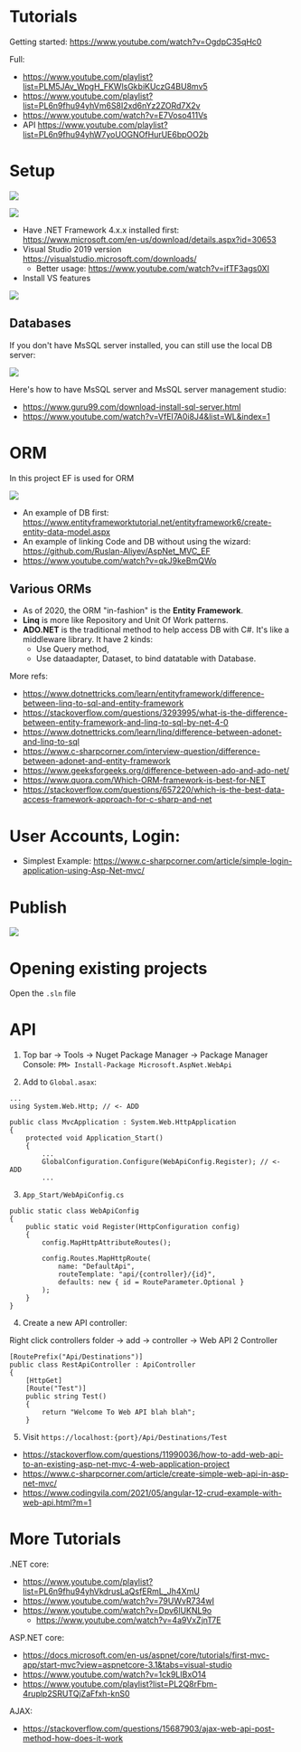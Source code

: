 # Tutorials

Getting started: 
https://www.youtube.com/watch?v=OgdpC35qHc0

Full:
- https://www.youtube.com/playlist?list=PLM5JAv_WpgH_FKWlsGkbiKUczG4BU8mv5
- https://www.youtube.com/playlist?list=PL6n9fhu94yhVm6S8I2xd6nYz2ZORd7X2v
- https://www.youtube.com/watch?v=E7Voso411Vs
- API https://www.youtube.com/playlist?list=PL6n9fhu94yhW7yoUOGNOfHurUE6bpOO2b

# Setup

![](https://raw.githubusercontent.com/atabegruslan/TravellersNet/master/Illustrations/Create%20NET%20core%20or%20NET%20project%201.png)

![](https://raw.githubusercontent.com/atabegruslan/TravellersNet/master/Illustrations/Create%20NET%20core%20or%20NET%20project%202.png)

- Have .NET Framework 4.x.x installed first: https://www.microsoft.com/en-us/download/details.aspx?id=30653
- Visual Studio 2019 version https://visualstudio.microsoft.com/downloads/
  - Better usage: https://www.youtube.com/watch?v=ifTF3ags0XI
- Install VS features

![](https://raw.githubusercontent.com/atabegruslan/TravellersNet/master/Illustrations/Download%20VS%20features.png)

## Databases

If you don't have MsSQL server installed, you can still use the local DB server:

![](https://raw.githubusercontent.com/atabegruslan/TravellersNet/master/Illustrations/localDB.png)

Here's how to have MsSQL server and MsSQL server management studio: 
- https://www.guru99.com/download-install-sql-server.html
- https://www.youtube.com/watch?v=VfEI7A0i8J4&list=WL&index=1

# ORM

In this project EF is used for ORM

![](https://raw.githubusercontent.com/atabegruslan/TravellersNet/master/Illustrations/EF.PNG)

- An example of DB first: https://www.entityframeworktutorial.net/entityframework6/create-entity-data-model.aspx
- An example of linking Code and DB without using the wizard: https://github.com/Ruslan-Aliyev/AspNet_MVC_EF
- https://www.youtube.com/watch?v=qkJ9keBmQWo

## Various ORMs

- As of 2020, the ORM "in-fashion" is the **Entity Framework**. 
- **Linq** is more like Repository and Unit Of Work patterns.
- **ADO.NET** is the traditional method to help access DB with C#. It's like a middleware library. It have 2 kinds: 
  - Use Query method,
  - Use dataadapter, Dataset, to bind datatable with Database.

More refs:
- https://www.dotnettricks.com/learn/entityframework/difference-between-linq-to-sql-and-entity-framework
- https://stackoverflow.com/questions/3293995/what-is-the-difference-between-entity-framework-and-linq-to-sql-by-net-4-0
- https://www.dotnettricks.com/learn/linq/difference-between-adonet-and-linq-to-sql
- https://www.c-sharpcorner.com/interview-question/difference-between-adonet-and-entity-framework
- https://www.geeksforgeeks.org/difference-between-ado-and-ado-net/
- https://www.quora.com/Which-ORM-framework-is-best-for-NET
- https://stackoverflow.com/questions/657220/which-is-the-best-data-access-framework-approach-for-c-sharp-and-net

# User Accounts, Login: 

- Simplest Example: https://www.c-sharpcorner.com/article/simple-login-application-using-Asp-Net-mvc/

# Publish

![](https://raw.githubusercontent.com/atabegruslan/TravellersNet/master/Illustrations/publish.png)

# Opening existing projects

Open the `.sln` file

# API

1. Top bar -> Tools -> Nuget Package Manager -> Package Manager Console: `PM> Install-Package Microsoft.AspNet.WebApi`

2. Add to `Global.asax`:

```
...
using System.Web.Http; // <- ADD

public class MvcApplication : System.Web.HttpApplication
{
    protected void Application_Start()
    {
        ...
        GlobalConfiguration.Configure(WebApiConfig.Register); // <- ADD
        ...
```

3. `App_Start/WebApiConfig.cs`

```
public static class WebApiConfig
{
    public static void Register(HttpConfiguration config)
    {
        config.MapHttpAttributeRoutes();

        config.Routes.MapHttpRoute(
            name: "DefaultApi",
            routeTemplate: "api/{controller}/{id}",
            defaults: new { id = RouteParameter.Optional }
        );
    }
}
```

4. Create a new API controller:

Right click controllers folder -> add -> controller -> Web API 2 Controller

```
[RoutePrefix("Api/Destinations")]
public class RestApiController : ApiController
{
    [HttpGet]
    [Route("Test")]
    public string Test()
    {
        return "Welcome To Web API blah blah";
    }
```

5. Visit `https://localhost:{port}/Api/Destinations/Test`

- https://stackoverflow.com/questions/11990036/how-to-add-web-api-to-an-existing-asp-net-mvc-4-web-application-project
- https://www.c-sharpcorner.com/article/create-simple-web-api-in-asp-net-mvc/
- https://www.codingvila.com/2021/05/angular-12-crud-example-with-web-api.html?m=1

# More Tutorials

.NET core: 
- https://www.youtube.com/playlist?list=PL6n9fhu94yhVkdrusLaQsfERmL_Jh4XmU
- https://www.youtube.com/watch?v=79UWvR734wI
- https://www.youtube.com/watch?v=Dpv6lUKNL9o
  - https://www.youtube.com/watch?v=4a9VxZjnT7E

ASP.NET core: 
- https://docs.microsoft.com/en-us/aspnet/core/tutorials/first-mvc-app/start-mvc?view=aspnetcore-3.1&tabs=visual-studio
- https://www.youtube.com/watch?v=1ck9LIBxO14
- https://www.youtube.com/playlist?list=PL2Q8rFbm-4ruplp2SRUTQjZaFfxh-knS0

AJAX:
- https://stackoverflow.com/questions/15687903/ajax-web-api-post-method-how-does-it-work
